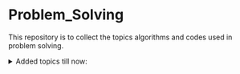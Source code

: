 # Problem_Solving
This repository is to collect the topics algorithms and codes used in problem solving.
<details>
  
 <summary>Added topics till now:</summary>
 
|no|   Topic      |
|--:|-------------|
| 1 |            |
|2 |           |
</details>
